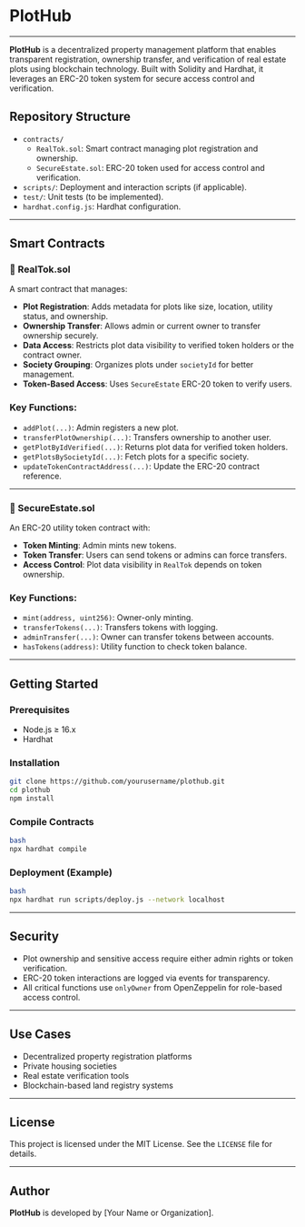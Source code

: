 # PlotHub

---

**PlotHub** is a decentralized property management platform that enables transparent registration, ownership transfer, and verification of real estate plots using blockchain technology. Built with Solidity and Hardhat, it leverages an ERC-20 token system for secure access control and verification.

## Repository Structure

- `contracts/`
    - `RealTok.sol`: Smart contract managing plot registration and ownership.
    - `SecureEstate.sol`: ERC-20 token used for access control and verification.
- `scripts/`: Deployment and interaction scripts (if applicable).
- `test/`: Unit tests (to be implemented).
- `hardhat.config.js`: Hardhat configuration.

---

## Smart Contracts

### 🔹 RealTok.sol

A smart contract that manages:

- **Plot Registration**: Adds metadata for plots like size, location, utility status, and ownership.
- **Ownership Transfer**: Allows admin or current owner to transfer ownership securely.
- **Data Access**: Restricts plot data visibility to verified token holders or the contract owner.
- **Society Grouping**: Organizes plots under `societyId` for better management.
- **Token-Based Access**: Uses `SecureEstate` ERC-20 token to verify users.

### Key Functions:

- `addPlot(...)`: Admin registers a new plot.
- `transferPlotOwnership(...)`: Transfers ownership to another user.
- `getPlotByIdVerified(...)`: Returns plot data for verified token holders.
- `getPlotsBySocietyId(...)`: Fetch plots for a specific society.
- `updateTokenContractAddress(...)`: Update the ERC-20 contract reference.

---

### 🔹 SecureEstate.sol

An ERC-20 utility token contract with:

- **Token Minting**: Admin mints new tokens.
- **Token Transfer**: Users can send tokens or admins can force transfers.
- **Access Control**: Plot data visibility in `RealTok` depends on token ownership.

### Key Functions:

- `mint(address, uint256)`: Owner-only minting.
- `transferTokens(...)`: Transfers tokens with logging.
- `adminTransfer(...)`: Owner can transfer tokens between accounts.
- `hasTokens(address)`: Utility function to check token balance.

---

## Getting Started

### Prerequisites

- Node.js ≥ 16.x
- Hardhat

### Installation

```bash
git clone https://github.com/yourusername/plothub.git
cd plothub
npm install
```

### Compile Contracts

```bash
bash
npx hardhat compile
```

### Deployment (Example)

```bash
bash
npx hardhat run scripts/deploy.js --network localhost
```

---

## Security

- Plot ownership and sensitive access require either admin rights or token verification.
- ERC-20 token interactions are logged via events for transparency.
- All critical functions use `onlyOwner` from OpenZeppelin for role-based access control.

---

## Use Cases

- Decentralized property registration platforms
- Private housing societies
- Real estate verification tools
- Blockchain-based land registry systems

---

## License

This project is licensed under the MIT License. See the `LICENSE` file for details.

---

## Author

**PlotHub** is developed by [Your Name or Organization].

